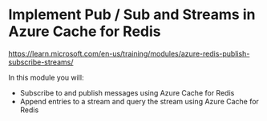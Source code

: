 # Implement Pub / Sub and Streams in Azure Cache for Redis

https://learn.microsoft.com/en-us/training/modules/azure-redis-publish-subscribe-streams/

In this module you will:

* Subscribe to and publish messages using Azure Cache for Redis
* Append entries to a stream and query the stream using Azure Cache for Redis